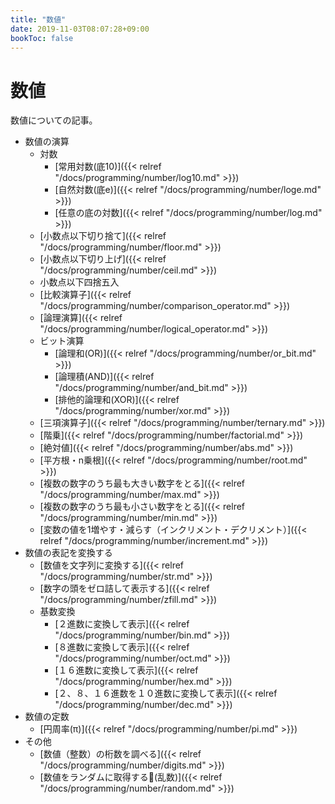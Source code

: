 ```yaml
---
title: "数値"
date: 2019-11-03T08:07:28+09:00
bookToc: false
---
```


# 数値

数値についての記事。

- 数値の演算
     - 対数
         - [常用対数(底10)]({{< relref "/docs/programming/number/log10.md" >}})
         - [自然対数(底e)]({{< relref "/docs/programming/number/loge.md" >}})
         - [任意の底の対数]({{< relref "/docs/programming/number/log.md" >}})
     - [小数点以下切り捨て]({{< relref "/docs/programming/number/floor.md" >}})
     - [小数点以下切り上げ]({{< relref "/docs/programming/number/ceil.md" >}})
     - 小数点以下四捨五入
     - [比較演算子]({{< relref "/docs/programming/number/comparison_operator.md" >}})
     - [論理演算]({{< relref "/docs/programming/number/logical_operator.md" >}})
     - ビット演算
         - [論理和(OR)]({{< relref "/docs/programming/number/or_bit.md" >}})
         - [論理積(AND)]({{< relref "/docs/programming/number/and_bit.md" >}})
         - [排他的論理和(XOR)]({{< relref "/docs/programming/number/xor.md" >}})
     - [三項演算子]({{< relref "/docs/programming/number/ternary.md" >}})
     - [階乗]({{< relref "/docs/programming/number/factorial.md" >}})
     - [絶対値]({{< relref "/docs/programming/number/abs.md" >}})
     - [平方根・n乗根]({{< relref "/docs/programming/number/root.md" >}})
     - [複数の数字のうち最も大きい数字をとる]({{< relref "/docs/programming/number/max.md" >}})
     - [複数の数字のうち最も小さい数字をとる]({{< relref "/docs/programming/number/min.md" >}})
     - [変数の値を1増やす・減らす（インクリメント・デクリメント）]({{< relref "/docs/programming/number/increment.md" >}})
- 数値の表記を変換する
     - [数値を文字列に変換する]({{< relref "/docs/programming/number/str.md" >}})
     - [数字の頭をゼロ詰して表示する]({{< relref "/docs/programming/number/zfill.md" >}})
     - 基数変換
         - [２進数に変換して表示]({{< relref "/docs/programming/number/bin.md" >}})
         - [８進数に変換して表示]({{< relref "/docs/programming/number/oct.md" >}})
         - [１６進数に変換して表示]({{< relref "/docs/programming/number/hex.md" >}})
         - [２、８、１６進数を１０進数に変換して表示]({{< relref "/docs/programming/number/dec.md" >}})
- 数値の定数
     - [円周率(π)]({{< relref "/docs/programming/number/pi.md" >}})
- その他
     - [数値（整数）の桁数を調べる]({{< relref "/docs/programming/number/digits.md" >}})
     - [数値をランダムに取得する(乱数)]({{< relref "/docs/programming/number/random.md" >}})
